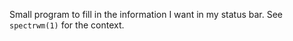 Small program to fill in the information I want in my status bar. See `spectrwm(1)` for the context.
